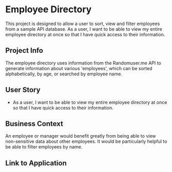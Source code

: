 # Employee Directory

This project is designed to allow a user to sort, view and filter employees from a sample API database. As a user, I want to be able to view my entire employee directory at once so that I have quick access to their information.

## Project Info
The employee directory uses information from the Randomuser.me API to generate information about various 'employees', which can be sorted alphabetically, by age, or searched by employee name.

## User Story

* As a user, I want to be able to view my entire employee directory at once so that I have quick access to their information.

## Business Context

An employee or manager would benefit greatly from being able to view non-sensitive data about other employees. It would be particularly helpful to be able to filter employees by name.

## Link to Application
